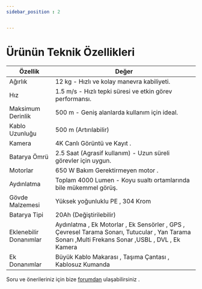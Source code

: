 ```yaml
---
sidebar_position : 2


---
```


# Ürünün Teknik Özellikleri


| Özellik                    | Değer                                                                                                                                                                                                                                      |
|----------------------------|--------------------------------------------------------------------------------------------------------------------------------------------------------------------------------------------------------------------------------------------|
| Ağırlık              | 12 kg - Hızlı ve kolay manevra kabiliyeti.                                                                                                                                                                                                                                      |
| Hız                |  1.5 m/s - Hızlı tepki süresi ve etkin görev performansı.                                                                                                                                                                                                                                      |
|Maksimum Derinlik    |  500 m - Geniş alanlarda kullanım için ideal.                                                                                                                            |
| Kablo Uzunluğu                       | 500 m  (Artırılabilir)                                                                                                                                                                                                              |
|Kamera  | 4K Canlı Görüntü ve Kayıt .                                                                                                                                                                                                                                                 |
| Batarya Ömrü         | 2.5 Saat (Agrasif kullanım) - Uzun süreli görevler için uygun.                                                                                                                                                          |
| Motorlar     |  650 W Bakım Gerektirmeyen motor .                                                                                                                                                                                                                             |
| Aydınlatma        |  Toplam 4000 Lumen - Koyu sualtı ortamlarında bile mükemmel görüş.                                                                                                                                                                                                                                    |
|Gövde Malzemesi        | Yüksek yoğunluklu PE    , 304  Krom                                                                                                                                                                                                                                   |
| Batarya Tipi             | 20Ah (Değiştirilebilir)                                                                                                                                                                                                                                                                                                                                                                            |
| Eklenebilir Donanımlar      | Aydınlatma , Ek Motorlar , Ek Sensörler , GPS , Çevresel Tarama Sonarı, Tutucular , Yan Tarama Sonarı ,Multi Frekans Sonar ,USBL , DVL , Ek Kamera  |
| Ek Donanımlar            | Büyük  Kablo Makarası , Taşıma Çantası , Kablosuz Kumanda                                                                                                                                                                                                                                                                                                                                                      |



Soru ve önerileriniz için bize [forumdan](https://forum.degzrobotics.com/)    ulaşabilirsiniz .